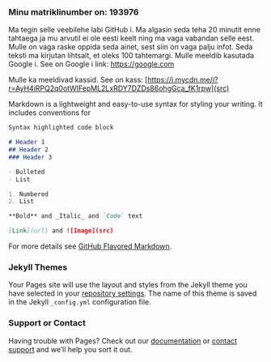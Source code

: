 
### Minu matriklinumber on: 193976


Ma tegin selle veebilehe labi GitHub i. Ma algasin seda teha 20 minutit enne tahtaega ja mu arvutil ei ole eesti keelt 
ning ma vaga vabandan selle eest. Mulle on vaga raske oppida seda ainet, sest siin on vaga palju infot. 
Seda teksti ma kirjutan lihtsalt, et oleks 100 tahtemargi.
Mulle meeldib kasutada Google i. See on Google i link:
https://google.com

Mulle ka meeldivad kassid. See on kass:
[https://i.mycdn.me/i?r=AyH4iRPQ2q0otWIFepML2LxRDY7DZDs86ohgGca_fK1rpw](src)




Markdown is a lightweight and easy-to-use syntax for styling your writing. It includes conventions for

```markdown
Syntax highlighted code block

# Header 1
## Header 2
### Header 3

- Bulleted
- List

1. Numbered
2. List

**Bold** and _Italic_ and `Code` text

[Link](url) and ![Image](src)
```

For more details see [GitHub Flavored Markdown](https://guides.github.com/features/mastering-markdown/).

### Jekyll Themes

Your Pages site will use the layout and styles from the Jekyll theme you have selected in your [repository settings](https://github.com/daryamilevskaja/darya/settings). The name of this theme is saved in the Jekyll `_config.yml` configuration file.

### Support or Contact

Having trouble with Pages? Check out our [documentation](https://help.github.com/categories/github-pages-basics/) or [contact support](https://github.com/contact) and we’ll help you sort it out.
